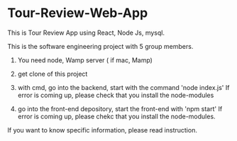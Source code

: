 # Tour-Review-Web-App

This is Tour Review App using React, Node Js, mysql.

This is the software engineering project with 5 group members.

1. You need node, Wamp server ( if mac, Mamp)

2. get clone of this project

3. with cmd, go into the backend, start with the command 'node index.js'
If error is coming up, please check that you install the node-modules

4. go into the front-end depository, start the front-end with 'npm start'
If error is coming up, please chekc that you install the node-modules.

If you want to know specific information, please read instruction.
